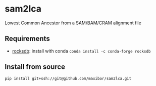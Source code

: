 # sam2lca

Lowest Common Ancestor from a SAM/BAM/CRAM alignment file

## Requirements

- [rocksdb](https://rocksdb.org/): install with conda `conda install -c conda-forge rocksdb`

## Install from source

```bash
pip install git+ssh://git@github.com/maxibor/sam2lca.git
```
